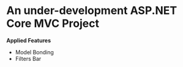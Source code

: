 # **An under-development ASP.NET Core MVC Project**

**Applied Features**
- Model Bonding
- Filters Bar
